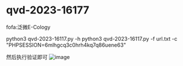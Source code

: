 # qvd-2023-16177

fofa:泛微E-Cology

python3 qvd-2023-16117.py -h
python3 qvd-2023-16117.py -f url.txt -c "PHPSESSION=6mlhgcq3c0hrh4kq7q86uene63"

然后执行验证即可
![image](https://github.com/mvpyyds/qvd-2023-16177/assets/87457452/c6e4b16e-5c78-46db-b8c8-6244fd47f064)

